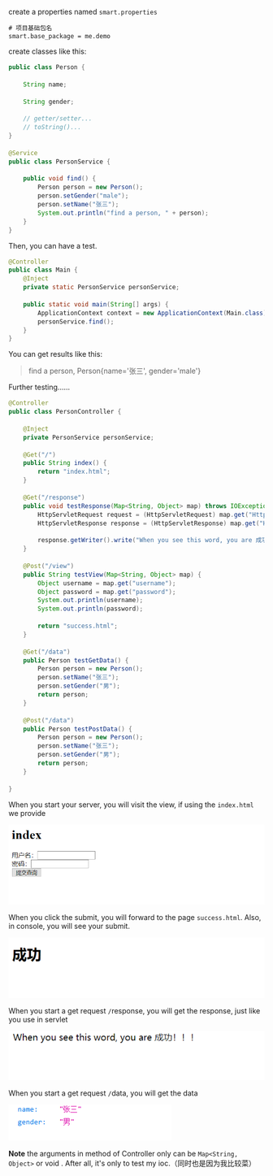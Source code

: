 

create  a properties named `smart.properties`

```pr
# 项目基础包名
smart.base_package = me.demo
```



create classes like this: 

```java
public class Person {

    String name;

    String gender;
	
    // getter/setter...
    // toString()...
}

@Service
public class PersonService {

    public void find() {
        Person person = new Person();
        person.setGender("male");
        person.setName("张三");
        System.out.println("find a person, " + person);
    }
}
```



Then, you can have a test.

```java
@Controller
public class Main {
    @Inject
    private static PersonService personService;

    public static void main(String[] args) {
        ApplicationContext context = new ApplicationContext(Main.class);
        personService.find();
    }
}
```

You can get results like this: 

> find a person, Person{name='张三', gender='male'}



Further testing......



```java
@Controller
public class PersonController {

    @Inject
    private PersonService personService;

    @Get("/")
    public String index() {
        return "index.html";
    }

    @Get("/response")
    public void testResponse(Map<String, Object> map) throws IOException {
        HttpServletRequest request = (HttpServletRequest) map.get("HttpServletRequest");
        HttpServletResponse response = (HttpServletResponse) map.get("HttpServletResponse");

        response.getWriter().write("When you see this word, you are 成功！！！");
    }

    @Post("/view")
    public String testView(Map<String, Object> map) {
        Object username = map.get("username");
        Object password = map.get("password");
        System.out.println(username);
        System.out.println(password);

        return "success.html";
    }

    @Get("/data")
    public Person testGetData() {
        Person person = new Person();
        person.setName("张三");
        person.setGender("男");
        return person;
    }

    @Post("/data")
    public Person testPostData() {
        Person person = new Person();
        person.setName("张三");
        person.setGender("男");
        return person;
    }

}

```



When you start your server, you will visit the view, if using the `index.html` we provide

![img](./asset/index.png)

When you click the submit, you will forward to the page `success.html`. Also, in console, you will see your submit.

![img](./asset/success.png)



When you start a get request `/`response, you will get the response, just like you use in servlet

![img](./asset/response.png)

When you start a get request `/`data, you will get the data

![img](./asset/data.png)





**Note** the arguments in method of Controller only can be `Map<String, Object>` or void . After all, it's only to test my ioc.（同时也是因为我比较菜）